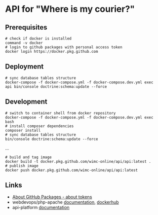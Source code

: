 # API for "Where is my courier?"

## Prerequisites
```shell script
# check if docker is installed
command -v docker
# login to github packages with personal access token
docker login https://docker.pkg.github.com
```

## Deployment
```shell script
# sync database tables structure
docker-compose -f docker-compose.yml -f docker-compose.dev.yml exec api bin/console doctrine:schema:update --force
```

## Development
```shell script
# switch to container shell from docker repository
docker-compose -f docker-compose.yml -f docker-compose.dev.yml exec bash
# install composer dependencies
composer install
# sync database tables structure
bin/console doctrine:schema:update --force
```
...
```shell script
# build and tag image
docker build -t docker.pkg.github.com/wimc-online/api/api:latest .
# publish image
docker push docker.pkg.github.com/wimc-online/api/api:latest
```

## Links
- [About GitHub Packages - about tokens](https://help.github.com/en/packages/publishing-and-managing-packages/about-github-packages#about-tokens)
- webdevops/php-apache [documentation](https://dockerfile.readthedocs.io/en/latest/content/DockerImages/dockerfiles/php-apache.html), [dockerhub](https://hub.docker.com/r/webdevops/php-apache)
- api-platform [documentation](https://api-platform.com/docs)

